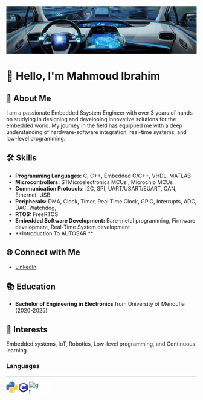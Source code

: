 
<img src="PictureWallpapergit.jpg">


# 👋 Hello, I'm Mahmoud Ibrahim

## 🚀 About Me
I am a passionate Embedded Ssystem Engineer with over 3 years of hands-on studying in designing and developing innovative solutions for the embedded world. My journey in the field has equipped me with a deep understanding of hardware-software integration, real-time systems, and low-level programming.

## 🛠️ Skills
- **Programming Languages:** C, C++,  Embedded C/C++, VHDL, MATLAB
- **Microcontrollers:** STMicroelectronics MCUs , Microchip MCUs
- **Communication Protocols:** I2C, SPI, UART/USART/EUART, CAN, Ethernet, USB
- **Peripherals:**  DMA, Clock, Timer, Real Time Clock, GPIO, Interrupts, ADC, DAC, Watchdog, 
- **RTOS:** FreeRTOS
- **Embedded Software Development:** Bare-metal programming, Firmware development, Real-Time System development
- **Introduction To AUTOSAR **

## 🌐 Connect with Me
- [LinkedIn](https://www.linkedin.com/in/m-i-a-/)

## 📚 Education
- **Bachelor of Engineering in Electronics** from University of Menoufia (2020-2025)

## 🌱 Interests
Embedded systems, IoT, Robotics, Low-level programming, and Continuous learning.

### Languages
---

<img align="left" alt="Python" width="30px" src="https://github.com/Aakarsh-B/trying-repos/blob/master/python-5.svg?raw=true"/> 
<img align="left" alt="C" width="30px" src="https://github.com/Aakarsh-B/trying-repos/blob/master/c-programming.png"/>
<img align="left" alt="git" width="30px" src="https://www.vectorlogo.zone/logos/git-scm/git-scm-icon.svg"/>
<img align="left" alt="GitHub" width="30px" src="https://github.com/Aakarsh-B/trying-repos/blob/master/github.svg"/>

<br />

<br />




